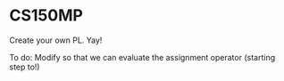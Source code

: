 # CS150MP
Create your own PL. Yay!

To do: Modify so that we can evaluate the assignment operator (starting step to!)
